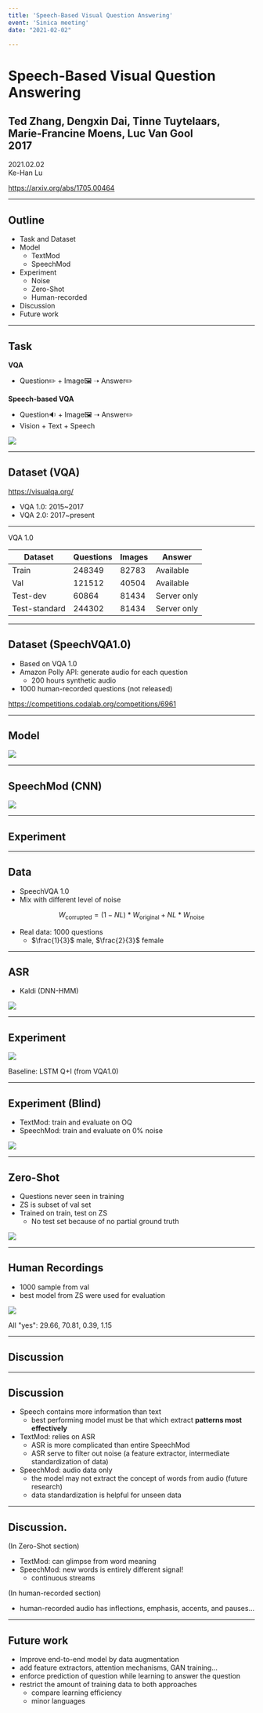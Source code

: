 ```yaml
---
title: 'Speech-Based Visual Question Answering'
event: 'Sinica meeting'
date: "2021-02-02"

---
```


# Speech-Based Visual Question Answering <!-- .element: class="title" -->
## Ted Zhang, Dengxin Dai, Tinne Tuytelaars, Marie-Francine Moens, Luc Van Gool<br> 2017 <!-- .element: class="subtitle" -->

<div class="title-name">
2021.02.02 <br>
Ke-Han Lu
</div>

https://arxiv.org/abs/1705.00464 <!-- .element: class="footnote" -->

---

## Outline

- Task and Dataset
- Model
  - TextMod
  - SpeechMod
- Experiment
  - Noise
  - Zero-Shot
  - Human-recorded
- Discussion
- Future work

---

## Task

**VQA**
- Question✏️ + Image🖼️ ➝ Answer✏️

**Speech-based VQA**
- Question🔉 + Image🖼️ ➝ Answer✏️
- Vision + Text + Speech

![](attachments/2021-01-22-05-56-37.png) <!-- .element: class="img100" -->

----

## Dataset (VQA)

https://visualqa.org/ <!-- .element: class="footnote" -->

- VQA 1.0: 2015~2017
- VQA 2.0: 2017~present

<hr>

$\text{VQA 1.0}$

| Dataset       | Questions | Images | Answer      |
|---------------|-----------|--------|-------------|
| Train         | 248349    | 82783  | Available   |
| Val           | 121512    | 40504  | Available   |
| Test-dev      | 60864     | 81434  | Server only |
| Test-standard | 244302    | 81434  | Server only |

----

## Dataset (SpeechVQA1.0)

- Based on $\text{VQA 1.0}$
- Amazon Polly API: generate audio for each question
  - 200 hours synthetic audio
- 1000 human-recorded questions (not released)


<span>https://competitions.codalab.org/competitions/6961</span> <!-- .element: class="footnote" -->

---

## Model

![](attachments/2021-01-22-03-20-57.png)  <!-- .element: class="img75" -->

----

## SpeechMod (CNN)

![](attachments/2021-02-01-22-02-26.png) <!-- .element: class="img100" -->

---

## Experiment <!-- .element: class="section-title" -->

----

## Data

- SpeechVQA 1.0
- Mix with different level of noise

$$
W_{\text{corrupted}} = (1-NL) * W_{\text{original}} + NL * W_{\text{noise}}
$$

- Real data: 1000 questions
  - $\frac{1}{3}$ male, $\frac{2}{3}$ female

----

## ASR

- Kaldi (DNN-HMM)

![](attachments/2021-01-22-04-27-48.png)


----

## Experiment

![](attachments/2021-02-01-21-39-59.png) <!-- .element: class="img50" -->

Baseline: LSTM Q+I (from $\text{VQA1.0}$)<!-- .element: class="footnote" -->

----

## Experiment (Blind)
- TextMod: train and evaluate on OQ
- SpeechMod: train and evaluate on 0% noise

![](attachments/2021-02-01-21-39-27.png) <!-- .element: class="img50" -->

----

## Zero-Shot
- Questions never seen in training
- $\text{ZS}$ is subset of $\text{val}$ set
- Trained on $\text{train}$, test on $\text{ZS}$
  - No test set because of no partial ground truth

![](attachments/2021-01-22-05-29-08.png)

----

## Human Recordings

- 1000 sample from $\text{val}$
- best model from $\text{ZS}$ were used for evaluation

![](attachments/2021-01-22-05-36-13.png) <!-- .element: class="img75" -->

All "yes": 29.66, 70.81, 0.39, 1.15 <!-- .element: class="footnote" -->

---

## Discussion <!-- .element: class="section-title" -->

----

## Discussion

- Speech contains more information than text
  - best performing model must be that which extract **patterns most effectively**
- TextMod: relies on ASR
  - ASR is more complicated than entire SpeechMod
  - ASR serve to filter out noise (a feature extractor, intermediate standardization of data)
- SpeechMod:  audio data only
  - the model may not extract the concept of words from audio (future research)
  - data standardization is helpful for unseen data

----

## Discussion.

(In Zero-Shot section)
- TextMod: can glimpse from word meaning
- SpeechMod: new words is entirely different signal!
  - continuous streams

(In human-recorded section)

- human-recorded audio has inflections, emphasis, accents, and pauses...

---

## Future work

- Improve end-to-end model by data augmentation
- add feature extractors, attention mechanisms, GAN training...
- enforce prediction of question while learning to answer the question
- restrict the amount of training data to both approaches
  - compare learning efficiency
  - minor languages
